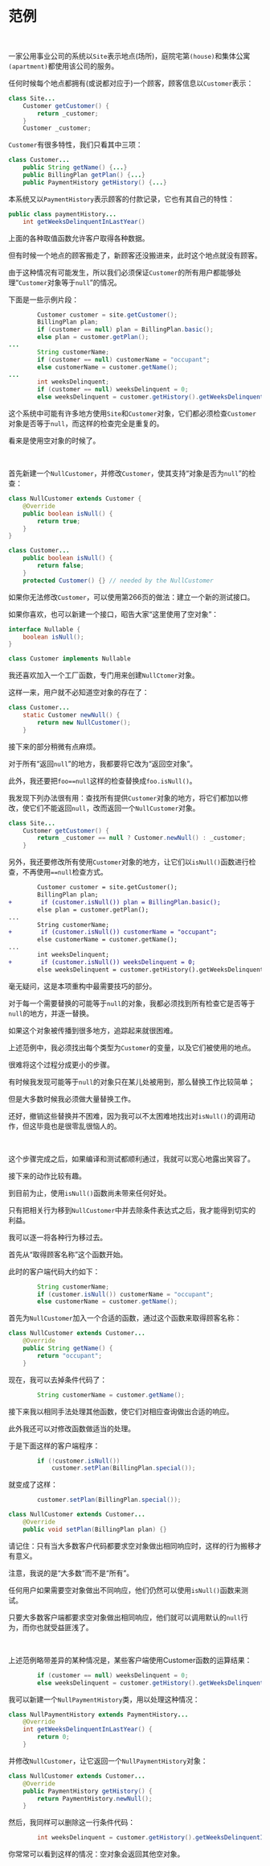 # 范例

<br>

一家公用事业公司的系统以`Site`表示地点(场所)，庭院宅第`(house)`和集体公寓`(apartment)`都使用该公司的服务。

任何时候每个地点都拥有(或说都对应于)一个顾客，顾客信息以`Customer`表示：

```java
class Site...
    Customer getCustomer() {
        return _customer;
    }
    Customer _customer;
```

`Customer`有很多特性，我们只看其中三项：

```java
class Customer...
    public String getName() {...}
    public BillingPlan getPlan() {...}
    public PaymentHistory getHistory() {...}
```

本系统又以`PaymentHistory`表示顾客的付款记录，它也有其自己的特性：

```java
public class paymentHistory...
    int getWeeksDelinquentInLastYear()
```

上面的各种取值函数允许客户取得各种数据。

但有时候一个地点的顾客搬走了，新顾客还没搬进来，此时这个地点就没有顾客。

由于这种情况有可能发生，所以我们必须保证`Customer`的所有用户都能够处理“`Customer`对象等于`null`”的情况。

下面是一些示例片段：

```java
        Customer customer = site.getCustomer();
        BillingPlan plan;
        if (customer == null) plan = BillingPlan.basic();
        else plan = customer.getPlan();
...
        String customerName;
        if (customer == null) customerName = "occupant";
        else customerName = customer.getName();
...
        int weeksDelinquent;
        if (customer == null) weeksDelinquent = 0;
        else weeksDelinquent = customer.getHistory().getWeeksDelinquentInLastYear();
```

这个系统中可能有许多地方使用`Site`和`Customer`对象，它们都必须检查`Customer`对象是否等于`null`，而这样的检查完全是重复的。

看来是使用空对象的时候了。

<br>

首先新建一个`NullCustomer`，并修改`Customer`，使其支持“对象是否为`null`”的检查：

```java
class NullCustomer extends Customer {
    @Override
    public boolean isNull() {
        return true;
    }
}

class Customer...
    public boolean isNull() {
        return false;
    }
    protected Customer() {} // needed by the NullCustomer
```

如果你无法修改`Customer`，可以使用第266页的做法：建立一个新的测试接口。

如果你喜欢，也可以新建一个接口，昭告大家“这里使用了空对象”：

```java
interface Nullable {
    boolean isNull();
}

class Customer implements Nullable
```

我还喜欢加入一个工厂函数，专门用来创建`NullCtomer`对象。

这样一来，用户就不必知道空对象的存在了：

```java
class Customer...
    static Customer newNull() {
        return new NullCustomer();
    }
```

接下来的部分稍微有点麻烦。

对于所有“返回`null`”的地方，我都要将它改为“返回空对象”。

此外，我还要把`foo==null`这样的检查替换成`foo.isNull()`。

我发现下列办法很有用：查找所有提供`Customer`对象的地方，将它们都加以修改，使它们不能返回`null`，改而返回一个`NullCustomer`对象。

```java
class Site...
    Customer getCustomer() {
        return _customer == null ? Customer.newNull() : _customer;
    }
```

另外，我还要修改所有使用`Customer`对象的地方，让它们以`isNull()`函数进行检查，不再使用`==null`检查方式。

```diff
        Customer customer = site.getCustomer();
        BillingPlan plan;
+        if (customer.isNull()) plan = BillingPlan.basic();
        else plan = customer.getPlan();
...
        String customerName;
+        if (customer.isNull()) customerName = "occupant";
        else customerName = customer.getName();
...
        int weeksDelinquent;
+        if (customer.isNull()) weeksDelinquent = 0;
        else weeksDelinquent = customer.getHistory().getWeeksDelinquentInLastYear();
```

毫无疑问，这是本项重构中最需要技巧的部分。

对于每一个需要替换的可能等于`null`的对象，我都必须找到所有检查它是否等于`null`的地方，并逐一替换。

如果这个对象被传播到很多地方，追踪起来就很困难。

上述范例中，我必须找出每个类型为`Customer`的变量，以及它们被使用的地点。

很难将这个过程分成更小的步骤。

有时候我发现可能等于`null`的对象只在某儿处被用到，那么替换工作比较简单；

但是大多数时候我必须做大量替换工作。

还好，撤销这些替换并不困难，因为我可以不太困难地找出对`isNull()`的调用动作，但这毕竟也是很零乱很恼人的。

<br>

这个步骤完成之后，如果编译和测试都顺利通过，我就可以宽心地露出笑容了。

接下来的动作比较有趣。

到目前为止，使用`isNull()`函数尚未带来任何好处。

只有把相关行为移到`NullCustomer`中并去除条件表达式之后，我才能得到切实的利益。

我可以逐一将各种行为移过去。

首先从“取得顾客名称”这个函数开始。

此时的客户端代码大约如下：

```java
        String customerName;
        if (customer.isNull()) customerName = "occupant";
        else customerName = customer.getName();
```

首先为`NullCustomer`加入一个合适的函数，通过这个函数来取得顾客名称：

```java
class NullCustomer extends Customer...
    @Override
    public String getName() {
        return "occupant";
    }
```

现在，我可以去掉条件代码了：

```java
        String customerName = customer.getName();
```

接下来我以相同手法处理其他函数，使它们对相应查询做出合适的响应。

此外我还可以对修改函数做适当的处理。

于是下面这样的客户端程序：

```java
        if (!customer.isNull())
            customer.setPlan(BillingPlan.special());
```

就变成了这样：

```java
        customer.setPlan(BillingPlan.special());

class NullCustomer extends Customer...
    @Override
    public void setPlan(BillingPlan plan) {}
```

请记住：只有当大多数客户代码都要求空对象做出相同响应时，这样的行为搬移才有意义。

注意，我说的是“大多数”而不是“所有”。

任何用户如果需要空对象做出不同响应，他们仍然可以使用`isNull()`函数来测试。

只要大多数客户端都要求空对象做出相同响应，他们就可以调用默认的`null`行为，而你也就受益匪浅了。

<br>

上述范例略带差异的某种情况是，某些客户端使用Customer函数的运算结果：

```java
        if (customer == null) weeksDelinquent = 0;
        else weeksDelinquent = customer.getHistory().getWeeksDelinquentInLastYear();
```

我可以新建一个`NullPaymentHistory`类，用以处理这种情况：

```java
class NullPaymentHistory extends PaymentHistory...
    @Override
    int getWeeksDelinquentInLastYear() {
        return 0;
    }
```

并修改`NullCustomer`，让它返回一个`NullPaymentHistory`对象：

```java
class NullCustomer extends Customer...
    @Override
    public PaymentHistory getHistory() {
        return PaymentHistory.newNull();
    }
```

然后，我同样可以删除这一行条件代码：

```java
        int weeksDelinquent = customer.getHistory().getWeeksDelinquentInLastYear();
```

你常常可以看到这样的情况：空对象会返回其他空对象。

<br>


